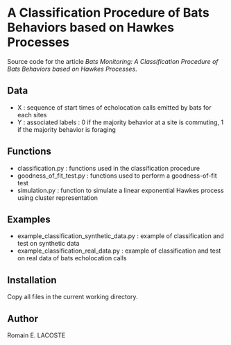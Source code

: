# A Classification Procedure of Bats Behaviors based on Hawkes Processes

Source code for the article *Bats Monitoring: A Classification Procedure of Bats Behaviors based on Hawkes Processes*.

## Data

- X : sequence of start times of echolocation calls emitted by bats for each sites
- Y : associated labels : 0 if the majority behavior at a site is commuting, 1 if the majority behavior is foraging

## Functions 

- classification.py : functions used in the classification procedure
- goodness_of_fit_test.py : functions used to perform a goodness-of-fit test
- simulation.py : function to simulate a linear exponential Hawkes process using cluster representation

## Examples

- example_classification_synthetic_data.py : example of classification and test on synthetic data
- example_classification_real_data.py : example of classification and test on real data of bats echolocation calls

## Installation 

Copy all files in the current working directory.

## Author

Romain E. LACOSTE
